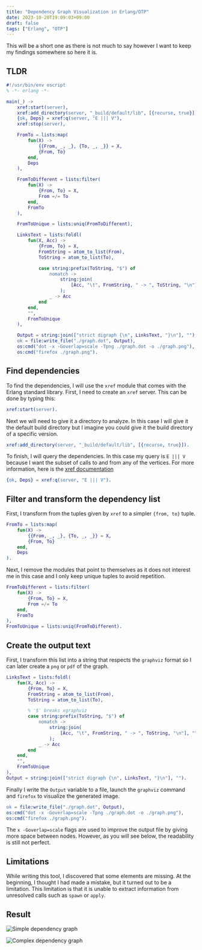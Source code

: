 ```yaml
---
title: "Dependency Graph Visualization in Erlang/OTP"
date: 2023-10-20T19:09:03+09:00
draft: false
tags: ["Erlang", "OTP"]
---
```


This will be a short one as there is not much to say however I want to keep my findings somewhere so here it is.

## TLDR
```erl
#!/usr/bin/env escript
% -*- erlang -*-

main(_) ->
    xref:start(server),
    xref:add_directory(server, "_build/default/lib", [{recurse, true}]),
    {ok, Deps} = xref:q(server, "E ||| V"),
    xref:stop(server),

    FromTo = lists:map(
        fun(X) ->
            {{From, _, _}, {To, _, _}} = X,
            {From, To}
        end,
        Deps
    ),

    FromToDifferent = lists:filter(
        fun(X) ->
            {From, To} = X,
            From =/= To
        end,
        FromTo
    ),

    FromToUnique = lists:uniq(FromToDifferent),

    LinksText = lists:foldl(
        fun(X, Acc) ->
            {From, To} = X,
            FromString = atom_to_list(From),
            ToString = atom_to_list(To),

            case string:prefix(ToString, "$") of
                nomatch ->
                    string:join(
                        [Acc, "\t", FromString, " -> ", ToString, "\n"], ""
                    );
                _ -> Acc
            end
        end,
        "",
        FromToUnique
    ),

    Output = string:join(["strict digraph {\n", LinksText, "}\n"], ""),
    ok = file:write_file("./graph.dot", Output),
    os:cmd("dot -x -Goverlap=scale -Tpng ./graph.dot -o ./graph.png"),
    os:cmd("firefox ./graph.png").
```

## Find dependencies
To find the dependencies, I will use the `xref` module that comes with the Erlang standard library. First, I need to create an `xref` server. This can be done by typing this:

```erl
xref:start(server).
```

Next we will need to give it a directory to analyze. In this case I will give it the default build directory but I imagine you could give it the build directory of a specific version.

```erl
xref:add_directory(server, "_build/default/lib", [{recurse, true}]).
```

To finish, I will query the dependencies. In this case my query is `E ||| V` because I want the subset of calls to and from any of the vertices. For more information, here is the [xref documentation](https://www.erlang.org/doc/man/xref)

```erl
{ok, Deps} = xref:q(server, "E ||| V").
```

## Filter and transform the dependency list
First, I transform from the tuples given by `xref` to a simpler `{from, to}` tuple.
```erl
FromTo = lists:map(
    fun(X) ->
        {{From, _, _}, {To, _, _}} = X,
        {From, To}
    end,
    Deps
).
```

Next, I remove the modules that point to themselves as it does not interest me in this case and I only keep unique tuples to avoid repetition.
```erl
FromToDifferent = lists:filter(
    fun(X) ->
        {From, To} = X,
        From =/= To
    end,
    FromTo
),
FromToUnique = lists:uniq(FromToDifferent).
```

## Create the output text
First, I transform this list into a string that respects the `graphviz` format so I can later create a `png` or `pdf` of the graph.
```erl
LinksText = lists:foldl(
    fun(X, Acc) ->
        {From, To} = X,
        FromString = atom_to_list(From),
        ToString = atom_to_list(To),

        % '$' breaks xgraphviz
        case string:prefix(ToString, "$") of
            nomatch ->
                string:join(
                    [Acc, "\t", FromString, " -> ", ToString, "\n"], ""
                );
            _ -> Acc
        end
    end,
    "",
    FromToUnique
),
Output = string:join(["strict digraph {\n", LinksText, "}\n"], "").
```

Finally I write the `Output` variable to a file, launch the `graphviz` command and `firefox` to visualize the generated image.
```erl
ok = file:write_file("./graph.dot", Output),
os:cmd("dot -x -Goverlap=scale -Tpng ./graph.dot -o ./graph.png"),
os:cmd("firefox ./graph.png").
```
The `x -Goverlap=scale` flags are used to improve the output file by giving more space between nodes. However, as you will see below, the readability is still not perfect.

## Limitations
While writing this tool, I discovered that some elements are missing. At the beginning, I thought I had made a mistake, but it turned out to be a limitation. This limitation is that it is unable to extract information from unresolved calls such as `spawn` or `apply`.

## Result
![Simple dependency graph](/images/simple-dependency-graph.png)

![Complex dependency graph](/images/complex-dependency-graph.png)
